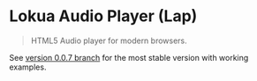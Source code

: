 # Lokua Audio Player (Lap)

> HTML5 Audio player for modern browsers.

See [version 0.0.7 branch](https://github.com/Lokua/lap/tree/0.0.7) 
for the most stable version with working examples.
